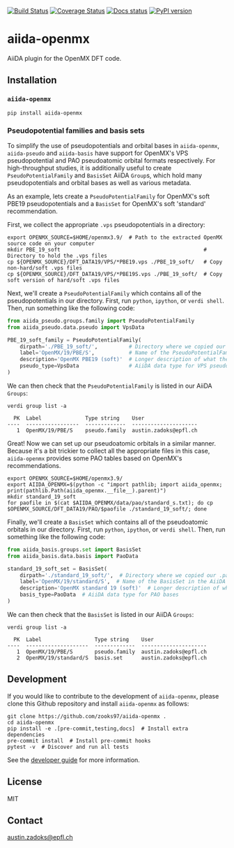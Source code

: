[![Build Status](https://github.com/zooks97/aiida-openmx/workflows/ci/badge.svg?branch=master)](https://github.com/zooks97/aiida-openmx/actions)
[![Coverage Status](https://coveralls.io/repos/github/zooks97/aiida-openmx/badge.svg?branch=master)](https://coveralls.io/github/zooks97/aiida-openmx?branch=master)
[![Docs status](https://readthedocs.org/projects/aiida-openmx/badge)](http://aiida-openmx.readthedocs.io/)
[![PyPI version](https://badge.fury.io/py/aiida-openmx.svg)](https://badge.fury.io/py/aiida-openmx)

# aiida-openmx

AiiDA plugin for the OpenMX DFT code.


## Installation

### `aiida-openmx`

```shell
pip install aiida-openmx
```

### Pseudopotential families and basis sets

To simplify the use of pseudopotentials and orbital bases in `aiida-openmx`, `aiida-pseudo` and `aiida-basis` have support for OpenMX's VPS pseudopotential and PAO pseudoatomic orbital formats respectively.
For high-throughput studies, it is additionally useful to create `PseudoPotentialFamily` and `BasisSet` AiiDA `Group`s, which hold many pseudopotentials and orbital bases as well as various metadata.

As an example, lets create a `PseudoPotentialFamily` for OpenMX's soft PBE19 pseudopotentials and a `BasisSet` for OpenMX's soft 'standard' recommendation.

First, we collect the appropriate `.vps` pseudopotentials in a directory:
```shell
export OPENMX_SOURCE=$HOME/openmx3.9/  # Path to the extracted OpenMX source code on your computer
mkdir PBE_19_soft                                              # Directory to hold the .vps files
cp ${OPENMX_SOURCE}/DFT_DATA19/VPS/*PBE19.vps ./PBE_19_soft/   # Copy non-hard/soft .vps files
cp ${OPENMX_SOURCE}/DFT_DATA19/VPS/*PBE19S.vps ./PBE_19_soft/  # Copy soft version of hard/soft .vps files
```

Next, we'll create a `PseudoPotentialFamily` which contains all of the pseudopotentials in our directory.
First, run `python`, `ipython`, or `verdi shell`.
Then, run something like the following code:

```python
from aiida_pseudo.groups.family import PseudoPotentialFamily
from aiida_pseudo.data.pseudo import VpsData

PBE_19_soft_family = PseudoPotentialFamily(
    dirpath='./PBE_19_soft/',          # Directory where we copied our .vps files
    label='OpenMX/19/PBE/S',           # Name of the PseudoPotentialFamily in the AiiDA database
    description='OpenMX PBE19 (soft)'  # Longer description of what the PseudoPotentialFamily contains
    pseudo_type=VpsData                # AiiDA data type for VPS pseudopotentials
)
```

We can then check that the `PseudoPotentialFamily` is listed in our AiiDA `Groups`:

```shell
verdi group list -a
```

```
  PK  Label              Type string    User
----  -----------------  -------------  ---------------------
   1  OpenMX/19/PBE/S    pseudo.family  austin.zadoks@epfl.ch
```

Great! Now we can set up our pseudoatomic orbitals in a similar manner.
Because it's a bit trickier to collect all the appropriate files in this case, `aiida-openmx` provides some PAO tables based on OpenMX's recommendations.

```shell
export OPENMX_SOURCE=$HOME/openmx3.9/
export AIIDA_OPENMX=$(python -c "import pathlib; import aiida_openmx; print(pathlib.Path(aiida_openmx.__file__).parent)")
mkdir standard_19_soft
for paofile in $(cat $AIIDA_OPENMX/data/pao/standard_s.txt); do cp $OPENMX_SOURCE/DFT_DATA19/PAO/$paofile ./standard_19_soft/; done
```

Finally, we'll create a `BasisSet` which contains all of the pseudoatomic orbitals in our directory.
First, run `python`, `ipython`, or `verdi shell`.
Then, run something like the following code:

```python
from aiida_basis.groups.set import BasisSet
from aiida_basis.data.basis import PaoData

standard_19_soft_set = BasisSet(
    dirpath='./standard_19_soft/',  # Directory where we copied our .pao files
    label='OpenMX/19/standard/S',  # Name of the BasisSet in the AiiDA database
    description='OpenMX standard 19 (soft)'  # Longer description of what the BasisSet contains
    basis_type=PaoData  # AiiDA data type for PAO bases
)
```

We can then check that the `BasisSet` is listed in our AiiDA `Groups`:

```shell
verdi group list -a
```

```
  PK  Label                 Type string    User
----  --------------------  -------------  ---------------------
   1  OpenMX/19/PBE/S       pseudo.family  austin.zadoks@epfl.ch
   2  OpenMX/19/standard/S  basis.set      austin.zadoks@epfl.ch
```

## Development

If you would like to contribute to the development of `aiida-openmx`, please clone this Github repository and install `aiida-openmx` as follows:

```shell
git clone https://github.com/zooks97/aiida-openmx .
cd aiida-openmx
pip install -e .[pre-commit,testing,docs]  # Install extra dependencies
pre-commit install  # Install pre-commit hooks
pytest -v  # Discover and run all tests
```

See the [developer guide](http://aiida-openmx.readthedocs.io/en/latest/developer_guide/index.html) for more information.


## License

MIT


## Contact

austin.zadoks@epfl.ch

